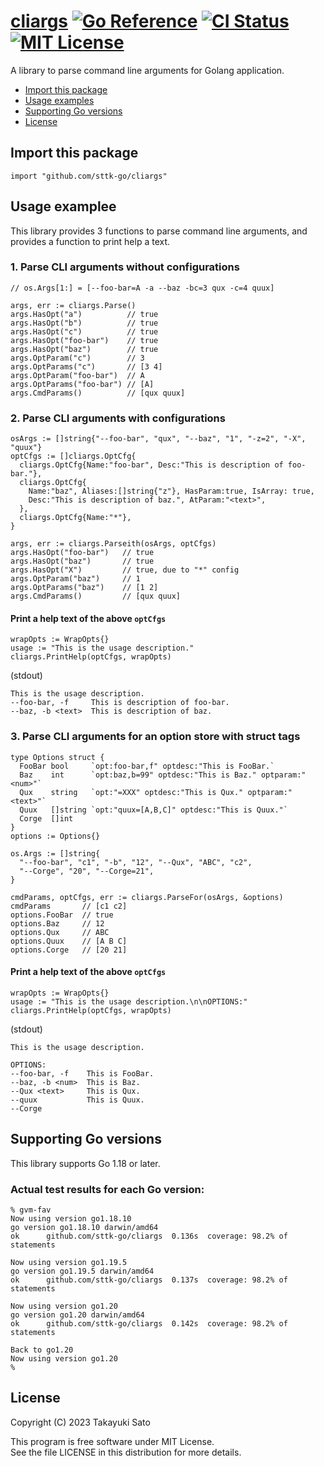 # [cliargs][repo-url] [![Go Reference][pkg-dev-img]][pkg-dev-url] [![CI Status][ci-img]][ci-url] [![MIT License][mit-img]][mit-url]

A library to parse command line arguments for Golang application.

- [Import this package](#import)
- [Usage examples](#usage)
- [Supporting Go versions](#support-go-version)
- [License](#license)

<a name="import"></a>
## Import this package

```
import "github.com/sttk-go/cliargs"
```


<a name="usage"></a>
## Usage examplee

This library provides 3 functions to parse command line arguments, and provides a function to print help a text.

### 1. Parse CLI arguments without configurations

```
// os.Args[1:] = [--foo-bar=A -a --baz -bc=3 qux -c=4 quux]

args, err := cliargs.Parse()
args.HasOpt("a")          // true
args.HasOpt("b")          // true
args.HasOpt("c")          // true
args.HasOpt("foo-bar")    // true
args.HasOpt("baz")        // true
args.OptParam("c")        // 3
args.OptParams("c")       // [3 4]
args.OptParam("foo-bar")  // A
args.OptParams("foo-bar") // [A]
args.CmdParams()          // [qux quux]
```

### 2. Parse CLI arguments with configurations

```
osArgs := []string{"--foo-bar", "qux", "--baz", "1", "-z=2", "-X", "quux"}
optCfgs := []cliargs.OptCfg{
  cliargs.OptCfg{Name:"foo-bar", Desc:"This is description of foo-bar."},
  cliargs.OptCfg{
    Name:"baz", Aliases:[]string{"z"}, HasParam:true, IsArray: true,
    Desc:"This is description of baz.", AtParam:"<text>",
  },
  cliargs.OptCfg{Name:"*"},
}

args, err := cliargs.Parseith(osArgs, optCfgs)
args.HasOpt("foo-bar")   // true
args.HasOpt("baz")       // true
args.HasOpt("X")         // true, due to "*" config
args.OptParam("baz")     // 1
args.OptParams("baz")    // [1 2]
args.CmdParams()         // [qux quux]
```

#### Print a help text of the above `optCfgs`

```
wrapOpts := WrapOpts{}
usage := "This is the usage description."
cliargs.PrintHelp(optCfgs, wrapOpts)
```
(stdout)
```
This is the usage description.
--foo-bar, -f     This is description of foo-bar.
--baz, -b <text>  This is description of baz.
```


### 3. Parse CLI arguments for an option store with struct tags

```
type Options struct {
  FooBar bool     `opt:foo-bar,f" optdesc:"This is FooBar.`
  Baz    int      `opt:baz,b=99" optdesc:"This is Baz." optparam:"<num>"`
  Qux    string   `opt:"=XXX" optdesc:"This is Qux." optparam:"<text>"`
  Quux   []string `opt:"quux=[A,B,C]" optdesc:"This is Quux."`
  Corge  []int
}
options := Options{}

os.Args := []string{
  "--foo-bar", "c1", "-b", "12", "--Qux", "ABC", "c2",
  "--Corge", "20", "--Corge=21",
}

cmdParams, optCfgs, err := cliargs.ParseFor(osArgs, &options)
cmdParams       // [c1 c2]
options.FooBar  // true
options.Baz     // 12
options.Qux     // ABC
options.Quux    // [A B C]
options.Corge   // [20 21]
```

#### Print a help text of the above `optCfgs`

```
wrapOpts := WrapOpts{}
usage := "This is the usage description.\n\nOPTIONS:"
cliargs.PrintHelp(optCfgs, wrapOpts)
```
(stdout)
```
This is the usage description.

OPTIONS:
--foo-bar, -f    This is FooBar.
--baz, -b <num>  This is Baz.
--Qux <text>     This is Qux.
--quux           This is Quux.
--Corge
```


<a name="support-go-versions"></a>
## Supporting Go versions

This library supports Go 1.18 or later.

### Actual test results for each Go version:

```
% gvm-fav
Now using version go1.18.10
go version go1.18.10 darwin/amd64
ok  	github.com/sttk-go/cliargs	0.136s	coverage: 98.2% of statements

Now using version go1.19.5
go version go1.19.5 darwin/amd64
ok  	github.com/sttk-go/cliargs	0.137s	coverage: 98.2% of statements

Now using version go1.20
go version go1.20 darwin/amd64
ok  	github.com/sttk-go/cliargs	0.142s	coverage: 98.2% of statements

Back to go1.20
Now using version go1.20
%
```

<a name="license"></a>
## License

Copyright (C) 2023 Takayuki Sato

This program is free software under MIT License.<br>
See the file LICENSE in this distribution for more details.


[repo-url]: https://github.com/sttk-go/cliargs
[pkg-dev-img]: https://pkg.go.dev/badge/github.com/sttk-go/cliargs.svg
[pkg-dev-url]: https://pkg.go.dev/github.com/sttk-go/cliargs
[ci-img]: https://github.com/sttk-go/cliargs/actions/workflows/go.yml/badge.svg?branch=main
[ci-url]: https://github.com/sttk-go/cliargs/actions
[mit-img]: https://img.shields.io/badge/license-MIT-green.svg
[mit-url]: https://opensource.org/licenses/MIT

